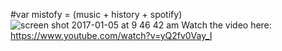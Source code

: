 #var mistofy = (music + history + spotify)
![screen shot 2017-01-05 at 9 46 42 am](https://cloud.githubusercontent.com/assets/19519598/21816159/5db4a814-d71c-11e6-885c-b97ae90eb150.png)
Watch the video here:  https://www.youtube.com/watch?v=yQ2fv0Vay_I
